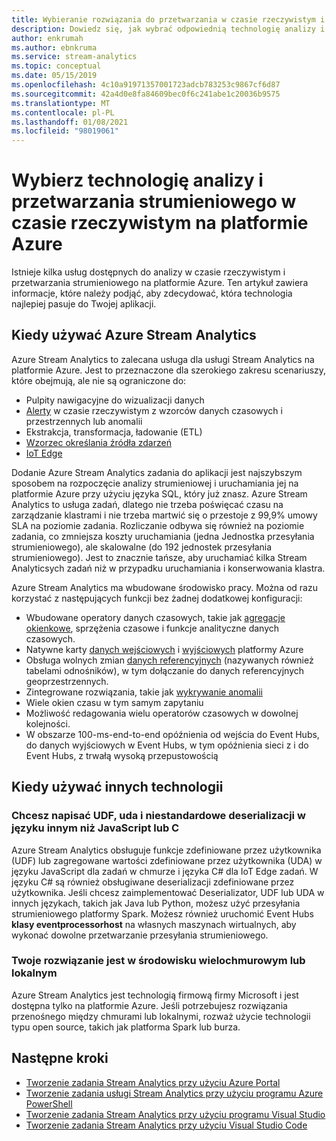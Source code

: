 ```yaml
---
title: Wybieranie rozwiązania do przetwarzania w czasie rzeczywistym i przesyłania strumieniowego na platformie Azure
description: Dowiedz się, jak wybrać odpowiednią technologię analizy i przetwarzania strumieniowego w czasie rzeczywistym w celu skompilowania aplikacji na platformie Azure.
author: enkrumah
ms.author: ebnkruma
ms.service: stream-analytics
ms.topic: conceptual
ms.date: 05/15/2019
ms.openlocfilehash: 4c10a91971357001723adcb783253c9867cf6d87
ms.sourcegitcommit: 42a4d0e8fa84609bec0f6c241abe1c20036b9575
ms.translationtype: MT
ms.contentlocale: pl-PL
ms.lasthandoff: 01/08/2021
ms.locfileid: "98019061"
---
```

# <a name="choose-a-real-time-analytics-and-streaming-processing-technology-on-azure"></a>Wybierz technologię analizy i przetwarzania strumieniowego w czasie rzeczywistym na platformie Azure

Istnieje kilka usług dostępnych do analizy w czasie rzeczywistym i przetwarzania strumieniowego na platformie Azure. Ten artykuł zawiera informacje, które należy podjąć, aby zdecydować, która technologia najlepiej pasuje do Twojej aplikacji.

## <a name="when-to-use-azure-stream-analytics"></a>Kiedy używać Azure Stream Analytics

Azure Stream Analytics to zalecana usługa dla usługi Stream Analytics na platformie Azure. Jest to przeznaczone dla szerokiego zakresu scenariuszy, które obejmują, ale nie są ograniczone do:

* Pulpity nawigacyjne do wizualizacji danych
* [Alerty](stream-analytics-set-up-alerts.md) w czasie rzeczywistym z wzorców danych czasowych i przestrzennych lub anomalii
* Ekstrakcja, transformacja, ładowanie (ETL)
* [Wzorzec określania źródła zdarzeń](/azure/architecture/patterns/event-sourcing)
* [IoT Edge](stream-analytics-edge.md)

Dodanie Azure Stream Analytics zadania do aplikacji jest najszybszym sposobem na rozpoczęcie analizy strumieniowej i uruchamiania jej na platformie Azure przy użyciu języka SQL, który już znasz. Azure Stream Analytics to usługa zadań, dlatego nie trzeba poświęcać czasu na zarządzanie klastrami i nie trzeba martwić się o przestoje z 99,9% umowy SLA na poziomie zadania. Rozliczanie odbywa się również na poziomie zadania, co zmniejsza koszty uruchamiania (jedna Jednostka przesyłania strumieniowego), ale skalowalne (do 192 jednostek przesyłania strumieniowego). Jest to znacznie tańsze, aby uruchamiać kilka Stream Analyticsych zadań niż w przypadku uruchamiania i konserwowania klastra.

Azure Stream Analytics ma wbudowane środowisko pracy. Można od razu korzystać z następujących funkcji bez żadnej dodatkowej konfiguracji:

* Wbudowane operatory danych czasowych, takie jak [agregacje okienkowe](stream-analytics-window-functions.md), sprzężenia czasowe i funkcje analityczne danych czasowych.
* Natywne karty [danych wejściowych](stream-analytics-add-inputs.md) i [wyjściowych](stream-analytics-define-outputs.md) platformy Azure
* Obsługa wolnych zmian [danych referencyjnych](stream-analytics-use-reference-data.md) (nazywanych również tabelami odnośników), w tym dołączanie do danych referencyjnych geoprzestrzennych.
* Zintegrowane rozwiązania, takie jak [wykrywanie anomalii](stream-analytics-machine-learning-anomaly-detection.md)
* Wiele okien czasu w tym samym zapytaniu
* Możliwość redagowania wielu operatorów czasowych w dowolnej kolejności.
* W obszarze 100-ms-end-to-end opóźnienia od wejścia do Event Hubs, do danych wyjściowych w Event Hubs, w tym opóźnienia sieci z i do Event Hubs, z trwałą wysoką przepustowością

## <a name="when-to-use-other-technologies"></a>Kiedy używać innych technologii

### <a name="you-want-to-write-udfs-udas-and-custom-deserializers-in-a-language-other-than-javascript-or-c"></a>Chcesz napisać UDF, uda i niestandardowe deserializacji w języku innym niż JavaScript lub C #

Azure Stream Analytics obsługuje funkcje zdefiniowane przez użytkownika (UDF) lub zagregowane wartości zdefiniowane przez użytkownika (UDA) w języku JavaScript dla zadań w chmurze i języka C# dla IoT Edge zadań. W języku C# są również obsługiwane deserializacji zdefiniowane przez użytkownika. Jeśli chcesz zaimplementować Deserializator, UDF lub UDA w innych językach, takich jak Java lub Python, możesz użyć przesyłania strumieniowego platformy Spark. Możesz również uruchomić Event Hubs **klasy eventprocessorhost** na własnych maszynach wirtualnych, aby wykonać dowolne przetwarzanie przesyłania strumieniowego.

### <a name="your-solution-is-in-a-multi-cloud-or-on-premises-environment"></a>Twoje rozwiązanie jest w środowisku wielochmurowym lub lokalnym

Azure Stream Analytics jest technologią firmową firmy Microsoft i jest dostępna tylko na platformie Azure. Jeśli potrzebujesz rozwiązania przenośnego między chmurami lub lokalnymi, rozważ użycie technologii typu open source, takich jak platforma Spark lub burza.

## <a name="next-steps"></a>Następne kroki

* [Tworzenie zadania Stream Analytics przy użyciu Azure Portal](stream-analytics-quick-create-portal.md)
* [Tworzenie zadania usługi Stream Analytics przy użyciu programu Azure PowerShell](stream-analytics-quick-create-powershell.md)
* [Tworzenie zadania Stream Analytics przy użyciu programu Visual Studio](stream-analytics-quick-create-vs.md)
* [Tworzenie zadania Stream Analytics przy użyciu Visual Studio Code](quick-create-visual-studio-code.md)

